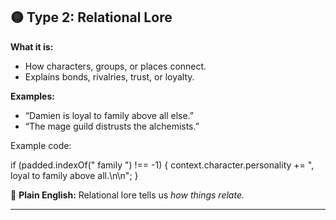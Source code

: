 ## 🟡 Type 2: Relational Lore

**What it is:**

* How characters, groups, or places connect.
* Explains bonds, rivalries, trust, or loyalty.

**Examples:**

* “Damien is loyal to family above all else.”
* “The mage guild distrusts the alchemists.”

Example code:

if (padded.indexOf(" family ") !== -1) {
context.character.personality += ", loyal to family above all.\n\n";
}

📖 **Plain English:**
Relational lore tells us *how things relate.*

---
